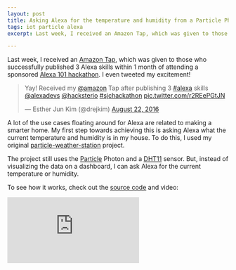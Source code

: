 ```yaml
---
layout: post
title: Asking Alexa for the temperature and humidity from a Particle Photon
tags: iot particle alexa
excerpt: Last week, I received an Amazon Tap, which was given to those who successfully published 3 Alexa skills within 1 month of attending a sponsored Alexa 101 hackathon. I even tweeted my excitement....

---
```


Last week, I received an [Amazon Tap](https://www.amazon.com/dp/B01BH83OOM), which was given to those who successfully published 3 Alexa skills within 1 month of attending a sponsored [Alexa 101 hackathon](http://www.meetup.com/Hackster-Hardware-Meetup-SJC/events/232329858/). I even tweeted my excitement!

<div class="mb-3">
  <blockquote class="twitter-tweet tw-align-center" data-lang="en"><p lang="en" dir="ltr">Yay! Received my <a href="https://twitter.com/amazon">@amazon</a> Tap after publishing 3 <a href="https://twitter.com/hashtag/alexa?src=hash">#alexa</a> skills <a href="https://twitter.com/alexadevs">@alexadevs</a> <a href="https://twitter.com/hacksterio">@hacksterio</a> <a href="https://twitter.com/hashtag/sjchackathon?src=hash">#sjchackathon</a> <a href="https://t.co/r2REePGtJN">pic.twitter.com/r2REePGtJN</a></p>&mdash; Esther Jun Kim (@drejkim) <a href="https://twitter.com/drejkim/status/767841485370732545">August 22, 2016</a></blockquote>
  <script async src="//platform.twitter.com/widgets.js" charset="utf-8"></script>
</div>

A lot of the use cases floating around for Alexa are related to making a smarter home. My first step towards achieving this is asking Alexa what the current temperature and humidity is in my house. To do this, I used my original [particle-weather-station](/projects/particle-weather-station/) project.

The project still uses the [Particle](https://www.particle.io/) Photon and a [DHT11](https://www.adafruit.com/product/386) sensor. But, instead of visualizing the data on a dashboard, I can ask Alexa for the current temperature or humidity.

To see how it works, check out the [source code](https://github.com/drejkim/particle-weather-station-alexa) and video:

<div class="mb-3">
  <div class="embed-responsive embed-responsive-16by9">
    <iframe class="embed-responsive-item" src="https://www.youtube.com/embed/j5CpMcM5yRI" frameborder="0" allowfullscreen=""></iframe>
  </div>
</div>
